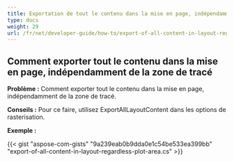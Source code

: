 ```yaml
---
title: Exportation de tout le contenu dans la mise en page, indépendamment de la zone de tracé
type: docs
weight: 29
url: /fr/net/developer-guide/how-to/export-of-all-content-in-layout-regardless-plot-area/
---
```


## **Comment exporter tout le contenu dans la mise en page, indépendamment de la zone de tracé**

**Problème :** Comment exporter tout le contenu dans la mise en page, indépendamment de la zone de tracé.

**Conseils :** Pour ce faire, utilisez ExportAllLayoutContent dans les options de rasterisation.

**Exemple :**

{{< gist "aspose-com-gists" "9a239eab0b9dda0e1c54be533ea399bb" "export-of-all-content-in-layout-regardless-plot-area.cs" >}}
